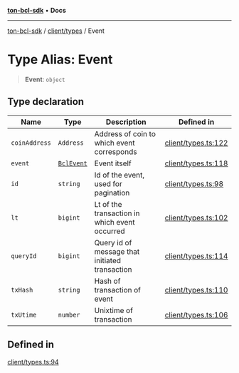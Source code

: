 [**ton-bcl-sdk**](../../../README.md) • **Docs**

***

[ton-bcl-sdk](../../../README.md) / [client/types](../README.md) / Event

# Type Alias: Event

> **Event**: `object`

## Type declaration

| Name | Type | Description | Defined in |
| ------ | ------ | ------ | ------ |
| `coinAddress` | `Address` | Address of coin to which event corresponds | [client/types.ts:122](https://github.com/ton-fun-tech/ton-bcl-sdk/blob/7ee0ff6d1b35906d586d4feb09739aac48bafc30/src/client/types.ts#L122) |
| `event` | [`BclEvent`](BclEvent.md) | Event itself | [client/types.ts:118](https://github.com/ton-fun-tech/ton-bcl-sdk/blob/7ee0ff6d1b35906d586d4feb09739aac48bafc30/src/client/types.ts#L118) |
| `id` | `string` | Id of the event, used for pagination | [client/types.ts:98](https://github.com/ton-fun-tech/ton-bcl-sdk/blob/7ee0ff6d1b35906d586d4feb09739aac48bafc30/src/client/types.ts#L98) |
| `lt` | `bigint` | Lt of the transaction in which event occurred | [client/types.ts:102](https://github.com/ton-fun-tech/ton-bcl-sdk/blob/7ee0ff6d1b35906d586d4feb09739aac48bafc30/src/client/types.ts#L102) |
| `queryId` | `bigint` | Query id of message that initiated transaction | [client/types.ts:114](https://github.com/ton-fun-tech/ton-bcl-sdk/blob/7ee0ff6d1b35906d586d4feb09739aac48bafc30/src/client/types.ts#L114) |
| `txHash` | `string` | Hash of transaction of event | [client/types.ts:110](https://github.com/ton-fun-tech/ton-bcl-sdk/blob/7ee0ff6d1b35906d586d4feb09739aac48bafc30/src/client/types.ts#L110) |
| `txUtime` | `number` | Unixtime of transaction | [client/types.ts:106](https://github.com/ton-fun-tech/ton-bcl-sdk/blob/7ee0ff6d1b35906d586d4feb09739aac48bafc30/src/client/types.ts#L106) |

## Defined in

[client/types.ts:94](https://github.com/ton-fun-tech/ton-bcl-sdk/blob/7ee0ff6d1b35906d586d4feb09739aac48bafc30/src/client/types.ts#L94)
